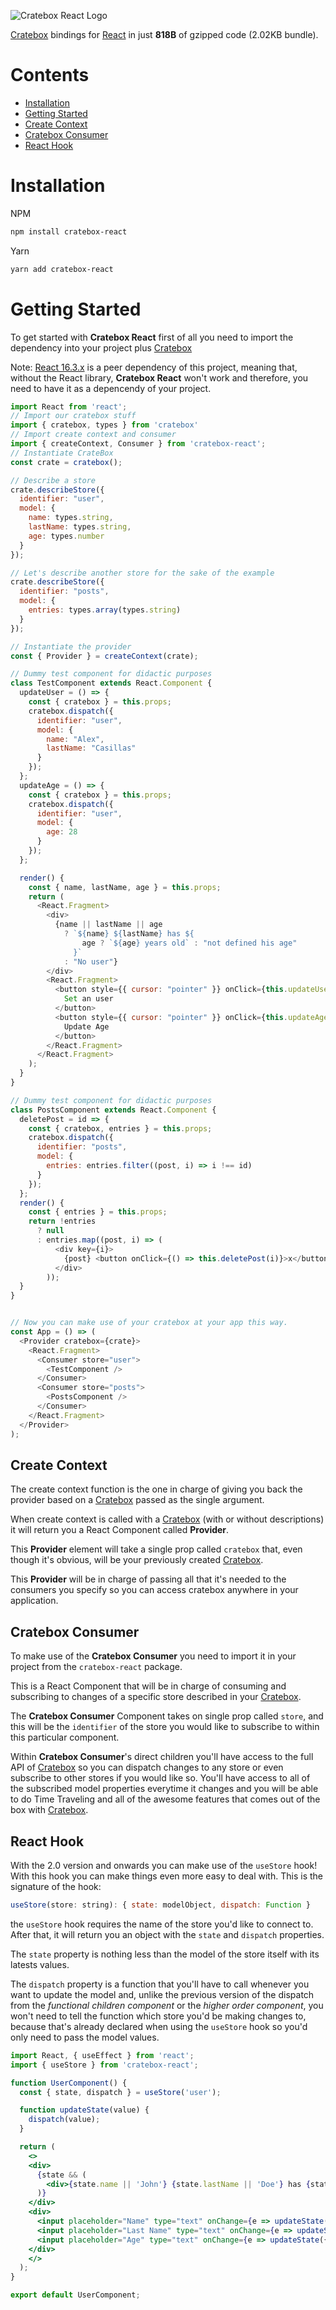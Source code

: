 ![Cratebox React Logo](https://raw.githubusercontent.com/alexvcasillas/cratebox-react/master/logo/cratebox-react-logo.jpg)

[Cratebox](https://github.com/alexvcasillas/cratebox) bindings for [React](https://github.com/facebook/react) in just **818B** of gzipped code (2.02KB bundle).

# Contents

* [Installation](#installation)
* [Getting Started](#getting-started)
* [Create Context](#create-context)
* [Cratebox Consumer](#cratebox-consumer)
* [React Hook](#react-hook)

# Installation

NPM

```sh
npm install cratebox-react
```

Yarn

```sh
yarn add cratebox-react
```

# Getting Started

To get started with **Cratebox React** first of all you need to import the dependency into your project plus [Cratebox](https://github.com/alexvcasillas/cratebox)

Note: [React 16.3.x](https://github.com/facebook/react) is a peer dependency of this project, meaning that, without the React library, **Cratebox React** won't work and therefore, you need to have it as a depencendy of your project.


```js
import React from 'react';
// Import our cratebox stuff
import { cratebox, types } from 'cratebox'
// Import create context and consumer
import { createContext, Consumer } from 'cratebox-react';
// Instantiate CrateBox
const crate = cratebox();

// Describe a store
crate.describeStore({
  identifier: "user",
  model: {
    name: types.string,
    lastName: types.string,
    age: types.number
  }
});

// Let's describe another store for the sake of the example
crate.describeStore({
  identifier: "posts",
  model: {
    entries: types.array(types.string)
  }
});

// Instantiate the provider
const { Provider } = createContext(crate);

// Dummy test component for didactic purposes
class TestComponent extends React.Component {
  updateUser = () => {
    const { cratebox } = this.props;
    cratebox.dispatch({
      identifier: "user",
      model: {
        name: "Alex",
        lastName: "Casillas"
      }
    });
  };
  updateAge = () => {
    const { cratebox } = this.props;
    cratebox.dispatch({
      identifier: "user",
      model: {
        age: 28
      }
    });
  };

  render() {
    const { name, lastName, age } = this.props;
    return (
      <React.Fragment>
        <div>
          {name || lastName || age
            ? `${name} ${lastName} has ${
                age ? `${age} years old` : "not defined his age"
              }`
            : "No user"}
        </div>
        <React.Fragment>
          <button style={{ cursor: "pointer" }} onClick={this.updateUser}>
            Set an user
          </button>
          <button style={{ cursor: "pointer" }} onClick={this.updateAge}>
            Update Age
          </button>
        </React.Fragment>
      </React.Fragment>
    );
  }
}

// Dummy test component for didactic purposes
class PostsComponent extends React.Component {
  deletePost = id => {
    const { cratebox, entries } = this.props;
    cratebox.dispatch({
      identifier: "posts",
      model: {
        entries: entries.filter((post, i) => i !== id)
      }
    });
  };
  render() {
    const { entries } = this.props;
    return !entries
      ? null
      : entries.map((post, i) => (
          <div key={i}>
            {post} <button onClick={() => this.deletePost(i)}>x</button>
          </div>
        ));
  }
}


// Now you can make use of your cratebox at your app this way.
const App = () => (
  <Provider cratebox={crate}>
    <React.Fragment>
      <Consumer store="user">
        <TestComponent />
      </Consumer>
      <Consumer store="posts">
        <PostsComponent />
      </Consumer>
    </React.Fragment>
  </Provider>
);
```

## Create Context

The create context function is the one in charge of giving you back the provider based on a [Cratebox](https://github.com/alexvcasillas/cratebox) passed as the single argument.

When create context is called with a [Cratebox](https://github.com/alexvcasillas/cratebox) (with or without descriptions) it will return you a React Component called **Provider**.

This **Provider** element will take a single prop called `cratebox` that, even though it's obvious, will be your previously created [Cratebox](https://github.com/alexvcasillas/cratebox).

This **Provider** will be in charge of passing all that it's needed to the consumers you specify so you can access cratebox anywhere in your application.

## Cratebox Consumer

To make use of the **Cratebox Consumer** you need to import it in your project from the `cratebox-react` package.

This is a React Component that will be in charge of consuming and subscribing to changes of a specific store described in your [Cratebox](https://github.com/alexvcasillas/cratebox).

The **Cratebox Consumer** Component takes on single prop called `store`, and this will be the `identifier` of the store you would like to subscribe to within this particular component.

Within **Cratebox Consumer**'s direct children you'll have access to the full API of [Cratebox](https://github.com/alexvcasillas/cratebox) so you can dispatch changes to any store or even subscribe to other stores if you would like so. You'll have access to all of the subscribed model properties everytime it changes and you will be able to do Time Traveling and all of the awesome features that comes out of the box with [Cratebox](https://github.com/alexvcasillas/cratebox).

## React Hook

With the 2.0 version and onwards you can make use of the `useStore` hook! With this hook you can make things even more easy to deal with. This is the signature of the hook:

```js
useStore(store: string): { state: modelObject, dispatch: Function }
```

the `useStore` hook requires the name of the store you'd like to connect to. After that, it will return you an object with the `state` and `dispatch` properties.

The `state` property is nothing less than the model of the store itself with its latests values.

The `dispatch` property is a function that you'll have to call whenever you want to update the model and, unlike the previous version of the dispatch from the _functional children component_ or the _higher order component_, you won't need to tell the function which store you'd be making changes to, because that's already declared when using the `useStore` hook so you'd only need to pass the model values.

```jsx
import React, { useEffect } from 'react';
import { useStore } from 'cratebox-react';

function UserComponent() {
  const { state, dispatch } = useStore('user');

  function updateState(value) {
    dispatch(value);
  }

  return (
    <>
    <div>
      {state && (
        <div>{state.name || 'John'} {state.lastName || 'Doe'} has {state.age || 'unknown'} years old.</div>
      )}
    </div>
    <div>
      <input placeholder="Name" type="text" onChange={e => updateState({ name: e.target.value })} />
      <input placeholder="Last Name" type="text" onChange={e => updateState({ lastName: e.target.value })} />
      <input placeholder="Age" type="text" onChange={e => updateState({ age: parseInt(e.target.value, 10) })} />
    </div>
    </>
  );
}

export default UserComponent;

```
